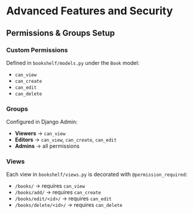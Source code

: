 # Advanced Features and Security

## Permissions & Groups Setup

### Custom Permissions
Defined in `bookshelf/models.py` under the `Book` model:
- `can_view`
- `can_create`
- `can_edit`
- `can_delete`

### Groups
Configured in Django Admin:
- **Viewers** → `can_view`
- **Editors** → `can_view`, `can_create`, `can_edit`
- **Admins** → all permissions

### Views
Each view in `bookshelf/views.py` is decorated with `@permission_required`:
- `/books/` → requires `can_view`
- `/books/add/` → requires `can_create`
- `/books/edit/<id>/` → requires `can_edit`
- `/books/delete/<id>/` → requires `can_delete`


